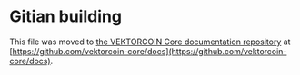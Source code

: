 Gitian building
================

This file was moved to [the VEKTORCOIN Core documentation repository](https://github.com/vektorcoin-core/docs/blob/master/gitian-building.md) at [https://github.com/vektorcoin-core/docs](https://github.com/vektorcoin-core/docs).
